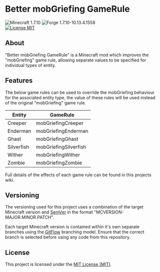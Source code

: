 # Better mobGriefing GameRule

![Minecraft 1.7.10](https://img.shields.io/badge/Minecraft-1.7.10-lightgrey.svg)
![Forge 1.7.10-10.13.4.1558](https://img.shields.io/badge/Forge-1.7.10--10.13.4.1558-lightgrey.svg)  
[![License MIT](https://img.shields.io/badge/License-MIT-blue.svg)](LICENSE)

## About
"Better mobGriefing GameRule" is a Minecraft mod which improves the
"mobGriefing" game rule, allowing separate values to be specified for
individual types of entity.

## Features
The below game rules can be used to override the mobGriefing behaviour
for the associated entity type, the value of these rules will be used
instead of the original "mobGriefing" game rule.

| Entity     | GameRule              |
| ---------- | --------------------- |
| Creeper    | mobGriefingCreeper    |
| Enderman   | mobGriefingEnderman   |
| Ghast      | mobGriefingGhast      |
| Silverfish | mobGriefingSilverfish |
| Wither     | mobGriefingWither     |
| Zombie     | mobGriefingZombie     |

Full details of the effects of each game rule can be found in this
projects wiki.

## Versioning
The versioning used for this project uses a combination of the target
Minecraft version and [SemVer](http://semver.org) in the format
"MCVERSION-MAJOR.MINOR.PATCH".

Each target Minecraft version is contained within it's own separate
branches using the
[GitFlow](https://github.com/petervanderdoes/gitflow-avh) branching
model. Ensure that the correct branch is selected before using any code
from this repository.

## License
This project is licensed under the [MIT License (MIT)](LICENSE).
